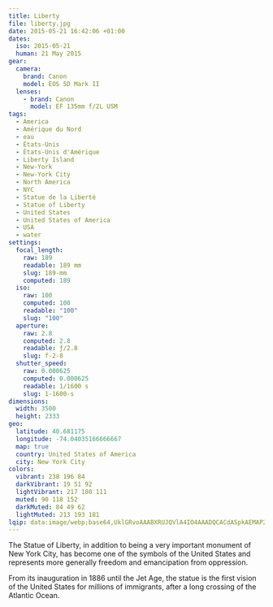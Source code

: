 ```yaml
---
title: Liberty
file: liberty.jpg
date: 2015-05-21 16:42:06 +01:00
dates:
  iso: 2015-05-21
  human: 21 May 2015
gear:
  camera:
    brand: Canon
    model: EOS 5D Mark II
  lenses:
    - brand: Canon
      model: EF 135mm f/2L USM
tags:
  - America
  - Amérique du Nord
  - eau
  - États-Unis
  - États-Unis d'Amérique
  - Liberty Island
  - New-York
  - New-York City
  - North America
  - NYC
  - Statue de la Liberté
  - Statue of Liberty
  - United States
  - United States of America
  - USA
  - water
settings:
  focal_length:
    raw: 189
    readable: 189 mm
    slug: 189-mm
    computed: 189
  iso:
    raw: 100
    computed: 100
    readable: "100"
    slug: "100"
  aperture:
    raw: 2.8
    computed: 2.8
    readable: ƒ/2.8
    slug: f-2-8
  shutter_speed:
    raw: 0.000625
    computed: 0.000625
    readable: 1/1600 s
    slug: 1-1600-s
dimensions:
  width: 3500
  height: 2333
geo:
  latitude: 40.681175
  longitude: -74.04035166666667
  map: true
  country: United States of America
  city: New York City
colors:
  vibrant: 238 196 84
  darkVibrant: 19 51 92
  lightVibrant: 217 180 111
  muted: 90 118 152
  darkMuted: 84 49 62
  lightMuted: 213 193 181
lqip: data:image/webp;base64,UklGRvoAAABXRUJQVlA4IO4AAADQCACdASpkAEMAP2mev1i6q7WjsH47w1AtCWUG+Bsepj82MA9tw40aNPcDZinTtEnr0NoPHo8/iz7HxkmAWbrfg0xfPmyhB2tXLSw1TE+AAP7NPfapRV7aRxjbnjx7EpqCKALptdO2ils5cYWxmAGrW8/idbwB3pLKRNuG1Mt0uwTTXYIX0fFpTgadS3ykfGUFyoe5mqvfQdeKkxjVt9G3fWqb4e5rjLX5Vz+G4ZVFPdS+ClQa0kYSMytS/v2Cidi4QcX9xLspdw2cTL0vpKfHOAc7i+7Qf5Ds3mEs/9cxI+SzhtFBbO/dMYczOoAA
---
```


The Statue of Liberty, in addition to being a very important monument of New York City, has become one of the symbols of the United States and represents more generally freedom and emancipation from oppression.

From its inauguration in 1886 until the Jet Age, the statue is the first vision of the United States for millions of immigrants, after a long crossing of the Atlantic Ocean.
